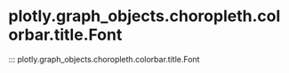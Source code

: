 # plotly.graph_objects.choropleth.colorbar.title.Font

::: plotly.graph_objects.choropleth.colorbar.title.Font
